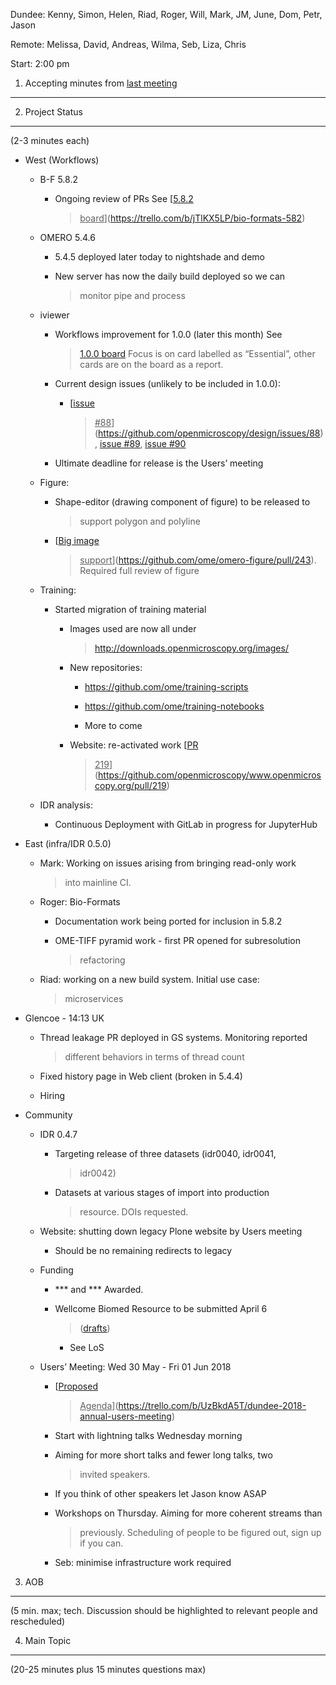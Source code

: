 Dundee: Kenny, Simon, Helen, Riad, Roger, Will, Mark, JM, June, Dom,
Petr, Jason

Remote: Melissa, David, Andreas, Wilma, Seb, Liza, Chris

Start: 2:00 pm

1. Accepting minutes from [<u>last meeting</u>](https://docs.google.com/document/d/1CkTQ9EK1B_XaXXOVGbMIwUr46tQvO6FIHz17UGu4Jj0/edit)
-------------------------------------------------------------------------------------------------------------------------------------

2. Project Status
-----------------

(2-3 minutes each)

-   West (Workflows)

    -   B-F 5.8.2

        -   Ongoing review of PRs See [<u>5.8.2
            > board</u>](https://trello.com/b/jTlKX5LP/bio-formats-582)

    -   OMERO 5.4.6

        -   5.4.5 deployed later today to nightshade and demo

        -   New server has now the daily build deployed so we can
            > monitor pipe and process

    -   iviewer

        -   Workflows improvement for 1.0.0 (later this month) See
            > [<u>1.0.0
            > board</u>](https://trello.com/b/n0uYFFOB/iviewer-10) Focus
            > is on card labelled as “Essential”, other cards are on the
            > board as a report.

        -   Current design issues (unlikely to be included in 1.0.0):

            -   [<u>issue
                > \#88</u>](https://github.com/openmicroscopy/design/issues/88),
                > [<u>issue
                > \#89</u>](https://github.com/openmicroscopy/design/issues/89),
                > [<u>issue
                > \#90</u>](https://github.com/openmicroscopy/design/issues/90)

        -   Ultimate deadline for release is the Users’ meeting

    -   Figure:

        -   Shape-editor (drawing component of figure) to be released to
            > support polygon and polyline

        -   [<u>Big image
            > support</u>](https://github.com/ome/omero-figure/pull/243).
            > Required full review of figure

    -   Training:

        -   Started migration of training material

            -   Images used are now all under
                > [<u>http://downloads.openmicroscopy.org/images/</u>](http://downloads.openmicroscopy.org/images/)

            -   New repositories:

                -   [<u>https://github.com/ome/training-scripts</u>](https://github.com/ome/training-scripts)

                -   [<u>https://github.com/ome/training-notebooks</u>](https://github.com/ome/training-notebooks)

                -   More to come

            -   Website: re-activated work [<u>PR
                > 219</u>](https://github.com/openmicroscopy/www.openmicroscopy.org/pull/219)

    -   IDR analysis:

        -   Continuous Deployment with GitLab in progress for JupyterHub

-   East (infra/IDR 0.5.0)

    -   Mark: Working on issues arising from bringing read-only work
        > into mainline CI.

    -   Roger: Bio-Formats

        -   Documentation work being ported for inclusion in 5.8.2

        -   OME-TIFF pyramid work - first PR opened for subresolution
            > refactoring

    -   Riad: working on a new build system. Initial use case:
        > microservices

-   Glencoe - 14:13 UK

    -   Thread leakage PR deployed in GS systems. Monitoring reported
        > different behaviors in terms of thread count

    -   Fixed history page in Web client (broken in 5.4.4)

    -   Hiring

-   Community

    -   IDR 0.4.7

        -   Targeting release of three datasets (idr0040, idr0041,
            > idr0042)

        -   Datasets at various stages of import into production
            > resource. DOIs requested.

    -   Website: shutting down legacy Plone website by Users meeting

        -   Should be no remaining redirects to legacy

    -   Funding

        -   \*\*\* and \*\*\* Awarded.

        -   Wellcome Biomed Resource to be submitted April 6
            > ([<u>drafts</u>](https://drive.google.com/drive/u/1/folders/1IlafgkwsEfsv4syhqcGUVe35XPGbbTam))

            -   See LoS

    -   Users’ Meeting: Wed 30 May - Fri 01 Jun 2018

        -   [<u>Proposed
            > Agenda</u>](https://trello.com/b/UzBkdA5T/dundee-2018-annual-users-meeting)

        -   Start with lightning talks Wednesday morning

        -   Aiming for more short talks and fewer long talks, two
            > invited speakers.

        -   If you think of other speakers let Jason know ASAP

        -   Workshops on Thursday. Aiming for more coherent streams than
            > previously. Scheduling of people to be figured out, sign
            > up if you can.

        -   Seb: minimise infrastructure work required

3. AOB
------

(5 min. max; tech. Discussion should be highlighted to relevant people
and rescheduled)

4. Main Topic
-------------

(20-25 minutes plus 15 minutes questions max)
